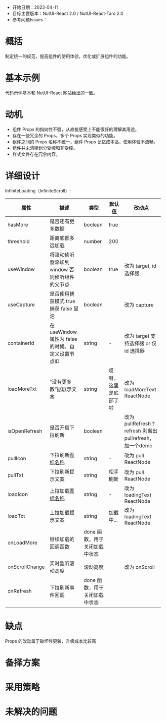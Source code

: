 - 开始日期：2023-04-11
- 目标主要版本：NutUI-React 2.0 / NutUI-React-Taro 2.0
- 参考问题Issues：

# 概括

制定统一的规范，提高组件的使用体验，优化或扩展组件的功能。


# 基本示例

代码示例基本和 NutUI-React 网站给出的一致。


# 动机

- 组件 Props 的指向性不强，从直接感受上不能很好的理解其用途。
- 存在一些冗余的 Props，多个 Props 实现类似的功能。
- 组件之间的 Props 名称不统一，组件 Props 记忆成本高，使用体验不流畅。
- 组件并未清晰划分受控和非受控。
- 样式文件存在冗余内容。


# 详细设计


InfiniteLoading（InfiniteScroll）:

| 属性 | 描述 | 类型 | 默认值 | 改动点 |
| --- | --- | --- | --- | --- |
| hasMore | 是否还有更多数据 | boolean | true |  |
| threshold | 距离底部多远加载 | number | 200 |  |
| useWindow | 将滚动侦听器添加到 window 否则侦听组件的父节点 | boolean | true | 改为 target, id 选择器 |
| useCapture | 是否使用捕获模式 true 捕获 false 冒泡 | boolean |  | 改为 capture |
| containerId | 在 useWindow 属性为 false 的时候，自定义设置节点ID | string | - | 改为 target  支持选择器 or 仅 id 选择器 |
| loadMoreTxt | “没有更多数”据展示文案 | string | 哎呀，这里是底部了啦 | 改为 loadMoreText ReactNode |
| isOpenRefresh | 是否开启下拉刷新 | boolean |  | 改为 pullRefresh ? refresh  剥离出 pullrefresh，加一个demo |
| pullIcon | 下拉刷新[图标名称](#/icon) | string | - | 改为 pull ReactNode |
| pullTxt | 下拉刷新提示文案 | string | 松手刷新 | 改为 pull ReactNode |
| loadIcon | 上拉加载[图标名称](#/icon) | string | - | 改为 loadingText ReactNode |
| loadTxt | 上拉加载提示文案 | string | 加载中... | 改为 loadingText ReactNode |
| onLoadMore | 继续加载的回调函数 | done 函数，用于关闭加载中状态 |  |  |
| onScrollChange | 实时监听滚动高度 | 滚动高度 |  | 改为 onScroll |
| onRefresh | 下拉刷新事件回调 | done 函数，用于关闭加载中状态 |  |  |


# 缺点

Props 的改动属于破坏性更新，升级成本比较高

# 备择方案


# 采用策略


# 未解决的问题

